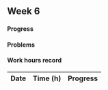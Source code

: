 ## Week 6

#### Progress

#### Problems

#### Work hours record

Date | Time (h) | Progress
-----|----------|----------